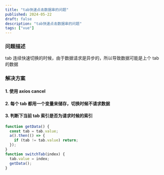 ```yaml
---
title: "tab快速点击数据串的问题"
published: 2024-05-22
draft: false
description: "tab快速点击数据串的问题"
tags: ["vue"]
---
```


### 问题描述

tab 连续快速切换的时候，由于数据请求是异步的，所以导致数据可能是上个 tab 的数据

### 解决方案

#### 1. 使用 axios cancel

#### 2. 每个 tab 都用一个变量来储存，切换时候不请求数据

#### 3. 判断下当前 tab 索引是否为请求时候的索引

```js
function getData() {
  const tab = tab.value;
  a().then(() => {
    if (tab != tab.value) return;
  });
}
function switchTab(index) {
  tab.value = index;
  getData();
}
```
